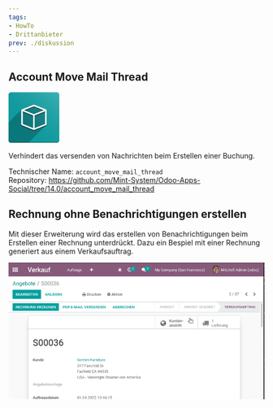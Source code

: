 ```yaml
---
tags:
- HowTo
- Drittanbieter
prev: ./diskussion
---
```

## Account Move Mail Thread
![icon_oms_box](assets/icon_oms_box.png)

Verhindert das versenden von Nachrichten beim Erstellen einer Buchung.
 
Technischer Name: `account_move_mail_thread`\
Repository: <https://github.com/Mint-System/Odoo-Apps-Social/tree/14.0/account_move_mail_thread>

## Rechnung ohne Benachrichtigungen erstellen

Mit dieser Erweiterung wird das erstellen von Benachrichtigungen beim Erstellen einer Rechnung unterdrückt. Dazu ein Bespiel mit einer Rechnung generiert aus einem Verkaufsauftrag.

![Account Move Mail Thread](assets/Account%20Move%20Mail%20Thread.gif)